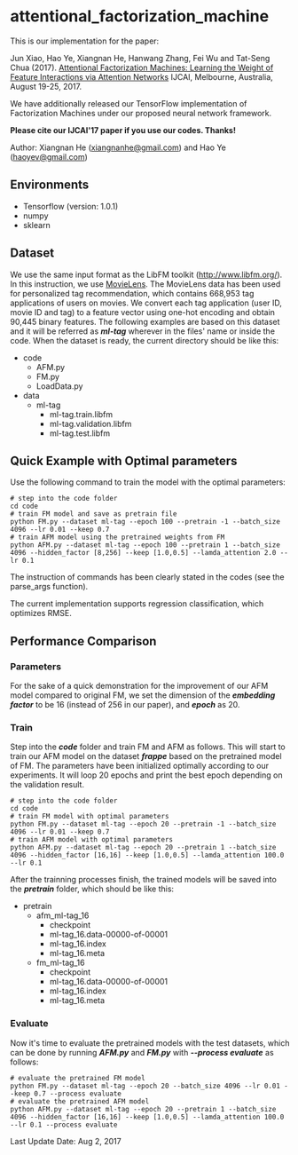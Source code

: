 # attentional_factorization_machine

This is our implementation for the paper:

Jun Xiao, Hao Ye, Xiangnan He, Hanwang Zhang, Fei Wu and Tat-Seng Chua (2017). [Attentional Factorization Machines: Learning the Weight of Feature Interactions via Attention Networks](http://www.comp.nus.edu.sg/~xiangnan/papers/ijcai17-afm.pdf) IJCAI, Melbourne, Australia, August 19-25, 2017.

We have additionally released our TensorFlow implementation of Factorization Machines under our proposed neural network framework. 

**Please cite our IJCAI'17 paper if you use our codes. Thanks!** 

Author: Xiangnan He (xiangnanhe@gmail.com) and Hao Ye (haoyev@gmail.com)

## Environments
* Tensorflow (version: 1.0.1)
* numpy
* sklearn
## Dataset
We use the same input format as the LibFM toolkit (http://www.libfm.org/). In this instruction, we use [MovieLens](grouplens.org/datasets/movielens/latest).
The MovieLens data has been used for personalized tag recommendation, which contains 668,953 tag applications of users on movies. We convert each tag application (user ID, movie ID and tag) to a feature vector using one-hot encoding and obtain 90,445 binary features. The following examples are based on this dataset and it will be referred as ***ml-tag*** wherever in the files' name or inside the code.
When the dataset is ready, the current directory should be like this:
* code
    - AFM.py
    - FM.py
    - LoadData.py
* data
    - ml-tag
        - ml-tag.train.libfm
        - ml-tag.validation.libfm
        - ml-tag.test.libfm

## Quick Example with Optimal parameters
Use the following command to train the model with the optimal parameters:
```
# step into the code folder
cd code
# train FM model and save as pretrain file
python FM.py --dataset ml-tag --epoch 100 --pretrain -1 --batch_size 4096 --lr 0.01 --keep 0.7
# train AFM model using the pretrained weights from FM
python AFM.py --dataset ml-tag --epoch 100 --pretrain 1 --batch_size 4096 --hidden_factor [8,256] --keep [1.0,0.5] --lamda_attention 2.0 --lr 0.1
```
The instruction of commands has been clearly stated in the codes (see the parse_args function). 

The current implementation supports regression classification, which optimizes RMSE. 

## Performance Comparison
### Parameters
For the sake of a quick demonstration for the improvement of our AFM model compared to original FM, we set the dimension of the ***embedding factor*** to be 16 (instead of 256 in our paper), and ***epoch*** as 20. 

### Train
Step into the ***code*** folder and train FM and AFM as follows. This will start to train our AFM model on the dataset ***frappe*** based on the pretrained model of FM. The parameters have been initialized optimally according to our experiments. It will loop 20 epochs and print the best epoch depending on the validation result.
```
# step into the code folder
cd code
# train FM model with optimal parameters
python FM.py --dataset ml-tag --epoch 20 --pretrain -1 --batch_size 4096 --lr 0.01 --keep 0.7
# train AFM model with optimal parameters
python AFM.py --dataset ml-tag --epoch 20 --pretrain 1 --batch_size 4096 --hidden_factor [16,16] --keep [1.0,0.5] --lamda_attention 100.0 --lr 0.1
```
After the trainning processes finish, the trained models will be saved into the ***pretrain*** folder, which should be like this:
* pretrain
    - afm_ml-tag_16
        - checkpoint
        - ml-tag_16.data-00000-of-00001
        - ml-tag_16.index
        - ml-tag_16.meta
    - fm_ml-tag_16
        - checkpoint
        - ml-tag_16.data-00000-of-00001
        - ml-tag_16.index
        - ml-tag_16.meta
### Evaluate
Now it's time to evaluate the pretrained models with the test datasets, which can be done by running ***AFM.py*** and ***FM.py*** with ***--process evaluate*** as follows:
```
# evaluate the pretrained FM model
python FM.py --dataset ml-tag --epoch 20 --batch_size 4096 --lr 0.01 --keep 0.7 --process evaluate
# evaluate the pretrained AFM model
python AFM.py --dataset ml-tag --epoch 20 --pretrain 1 --batch_size 4096 --hidden_factor [16,16] --keep [1.0,0.5] --lamda_attention 100.0 --lr 0.1 --process evaluate
```

Last Update Date: Aug 2, 2017
